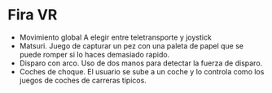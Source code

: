 # Fira VR
- Movimiento global
	A elegir entre teletransporte y joystick
- Matsuri.
	Juego de capturar un pez con una paleta de papel que se puede romper si lo haces demasiado rapido.
- Disparo con arco.
	Uso de dos manos para detectar la fuerza de disparo.
- Coches de choque.
	El usuario se sube a un coche y lo controla como los juegos de coches de carreras tipicos.

